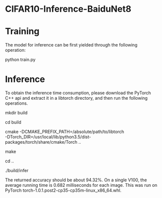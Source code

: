 # CIFAR10-Inference-BaiduNet8
Training
=========

The model for inference can be first yielded through the following operation:

python train.py

Inference
=========
To obtain the inference time consumption, please download the PyTorch C++ api and extract it in a libtorch directory, and then run the following operations.

mkdir build

cd build

cmake -DCMAKE_PREFIX_PATH=/absolute/path/to/libtorch  
-DTorch_DIR=/usr/local/lib/python3.5/dist-packages/torch/share/cmake/Torch ..

make

cd ..

./build/infer

The returned accuracy should be about 94.32%. On a single V100, the average running time is 0.682 milliseconds for each image.
This was run on PyTorch torch-1.0.1.post2-cp35-cp35m-linux_x86_64.whl. 




